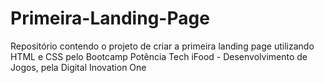 # Primeira-Landing-Page
Repositório contendo o projeto de criar a primeira landing page utilizando HTML e CSS pelo Bootcamp Potência Tech iFood - Desenvolvimento de Jogos, pela Digital Inovation One
